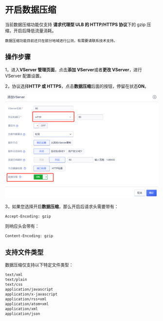 # 开启数据压缩

当前数据压缩功能仅支持 **请求代理型 ULB 的 HTTP/HTTPS 协议**下的 gzip 压缩，开启后降低流量消耗。

```
数据压缩功能目前还只在部分地域进行公测，有需要请联系技术支持。
```

## 操作步骤

1，进入**VServer 管理页面**，点击**添加 VServer**或者**更改 VServer**，进行 VServer 配置设置。

2，协议选择**HTTP 或 HTTPS**，点击**数据压缩**后面的按钮，停留在状态**ON**。

![](/images/开启数据压缩.png)

3，如果您选择开启**数据压缩**，那么开启后请求头需要带有：

```
Accept-Encoding: gzip
```

则响应头会带有：

```
Content-Encoding: gzip
```

## 支持文件类型

数据压缩仅支持以下特定文件类型：

```
text/xml
text/plain
text/css
application/javascript
application/x-javascript
application/rss+xml
application/atom+xml
application/xml
application/json
```

